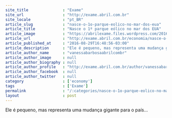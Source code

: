 ```yaml
---
site_title               : "Exame"
site_url                 : "http://exame.abril.com.br"
site_locale              : "pt_BR"
article_slug             : "nasce-o-1o-parque-eolico-no-mar-dos-eua"
article_title            : "Nasce o 1º parque eólico no mar dos EUA"
article_image            : "https://abrilexame.files.wordpress.com/2016/09/size_960_16_9_usa-eolica.jpg?quality=70&strip=all&w=960"
article_url              : "http://exame.abril.com.br/economia/nasce-o-1o-parque-eolico-no-mar-dos-eua/"
article_published_at     : "2016-08-29T16:48:56-03:00"
article_description      : "Ele é pequeno, mas representa uma mudança gigante para o país..."
article_author_name      : "vanessabarbosaabrilcombr"
article_author_image     : null
article_author_biography : null
article_author_profile   : "http://exame.abril.com.br/author/vanessabarbosaabrilcombr/"
article_author_facebook  : null
article_author_twitter   : null
category                 : ['economy']
tags                     : ['Exame']
permalink                : "/:categories/nasce-o-1o-parque-eolico-no-mar-dos-eua/"
layout                   : post
---
```


Ele é pequeno, mas representa uma mudança gigante para o país...
